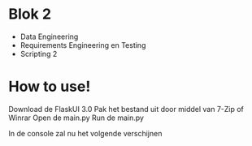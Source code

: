 # **Blok 2**

- Data Engineering
- Requirements Engineering en Testing
- Scripting 2

# **How to use!**

Download de FlaskUI 3.0
Pak het bestand uit door middel van 7-Zip of Winrar
Open de main.py
Run de main.py

In de console zal nu het volgende verschijnen
